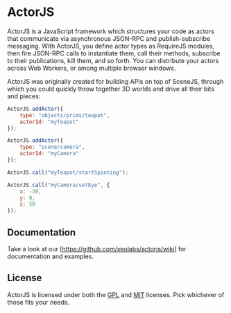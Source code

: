 ActorJS
=======

ActorJS is a JavaScript framework which structures your code as actors that communicate via asynchronous JSON-RPC and publish-subscribe messaging.
With ActorJS, you define actor types as RequireJS modules, then fire JSON-RPC calls to instantiate them, call their methods,
subscribe to their publications, kill them, and so forth. You can distribute your actors across Web Workers, or among multiple browser windows.

ActorJS was originally created for building APIs on top of SceneJS, through which you could quickly throw together 3D
 worlds and drive all their bits and pieces:


```javascript
ActorJS.addActor({
    type: "objects/prims/teapot",
    actorId: "myTeapot"
});

ActorJS.addActor({
    type: "scene/camera",
    actorId: "myCamera"
});

ActorJS.call("myTeapot/startSpinning");

ActorJS.call("myCamera/setEye", {
    x: -30,
    y: 0,
    z: 50
});
```

## Documentation
Take a look at our [https://github.com/xeolabs/actorjs/wiki] for documentation and examples.

## License
ActorJS is licensed under both the [GPL](https://github.com/xeolabs/actorjs/blob/master/licenses/GPL_LICENSE.txt)
and [MIT](https://github.com/xeolabs/actorjs/blob/master/licenses/MIT_LICENSE.txt) licenses. Pick whichever of those fits your needs.

